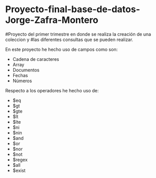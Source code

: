 ﻿# Proyecto-final-base-de-datos-Jorge-Zafra-Montero
#Proyecto del primer trimestre en donde se realiza la creación de una coleccion y
#las diferentes consultas que se pueden realizar.

En este proyecto he hecho uso de campos como son:
- Cadena de caracteres 
- Array
- Documentos
- Fechas
- Números

Respecto a los operadores he hecho uso de:
- $eq
- $gt
- $gte
- $lt
- $lte
- $ni
- $nin
- $and
- $or
- $nor
- $not
- $regex
- $all
- $exist
